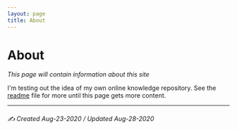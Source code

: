 ```yaml
---
layout: page
title: About
---
```


# About
*This page will contain information about this site*

I'm testing out the idea of my own online knowledge repository. See the [readme](README.md) file for more until this page gets more content.


---

###### ✍️ Created Aug-23-2020 / Updated Aug-28-2020 